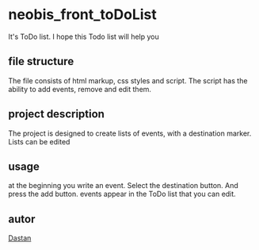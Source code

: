 # neobis_front_toDoList
It's ToDo list. I hope this Todo list will help you
##  file structure
The file consists of html markup, css styles and script.
The script has the ability to add events, remove and edit them.
## project description
The project is designed to create lists of events, with a destination marker. Lists can be edited
## usage
at the beginning you write an event. Select the destination button. And press the add button.
events appear in the ToDo list that you can edit.

## autor
[Dastan](https://www.instagram.com/dossymus/)